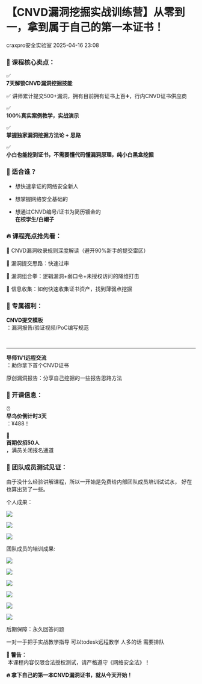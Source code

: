 #  【CNVD漏洞挖掘实战训练营】从零到一，拿到属于自己的第一本证书！   
 craxpro安全实验室   2025-04-16 23:08  
  
### 🌟 课程核心卖点：  
  
✅   
**7天解锁CNVD漏洞挖掘技能**  
  
  
✅ 讲师累计提交500+漏洞，拥有目前拥有证书上百➕，行内CNVD证书供应商  
  
✅   
**100%真实案例教学，实战演示**  
  
  
✅   
**掌握独家漏洞挖掘方法论 + 思路**  
  
✅   
**小白也能挖到证书，不需要懂代码懂漏洞原理，纯小白黑盒挖掘**  
### 🎯 适合谁？  
- 想快速拿证的网络安全新人  
  
- 想掌握网络安全基础的  
  
- 想通过CNVD编号/证书为简历镀金的   
**在校学生/白帽子**  
  
### 🔥 课程亮点抢先看：  
  
🔹 CNVD漏洞收录规则深度解读（避开90%新手的提交雷区）  
  
  
🔹 漏洞提交思路：快速过审  
  
  
🔹 漏洞组合拳：逻辑漏洞+弱口令+未授权访问的降维打击  
  
🔹 信息收集：如何快速收集证书资产，找到薄弱点挖掘  
### 🎁 专属福利：  
  
**CNVD提交模板**  
：漏洞报告/验证视频/PoC编写规范  
  
   
****  
  
**导师1V1远程交流**  
：助你拿下首个CNVD证书  
  
原创漏洞报告：分享自己挖掘的一些报告思路方法  
### 📅 开课信息：  
  
⏰   
**早鸟价倒计时3天**  
：¥488！  
  
  
📌   
**首期仅招50人**  
，满员关闭报名通道  
### 💬 团队成员测试见证：  
  
由于没什么经验讲解课程，所以一开始是免费给内部团队成员培训试试水， 好在也算出货了一些。  
  
个人成果：  
  
![](https://mmbiz.qpic.cn/mmbiz_jpg/FxYwHqCMGPHicOUGhllvPpl3EsRbic2O14fq3aP6OQTbuRPmPCE5QyOIpWiaULu1H8L6BRVX7Ej0ibMvkbv2MMMHxA/640?wx_fmt=jpeg&from=appmsg "")  
  
![](https://mmbiz.qpic.cn/mmbiz_png/FxYwHqCMGPHicOUGhllvPpl3EsRbic2O14jgHrah4v1B667K0KxENcWH90ZibXxCO9hAnQ8WbF0sXlTrZMrQHdfYA/640?wx_fmt=png&from=appmsg "")  
  
![](https://mmbiz.qpic.cn/mmbiz_png/FxYwHqCMGPHicOUGhllvPpl3EsRbic2O14cr2dr0x3Qwoxka1NmTfZ2iaWwK9hZdp67lHEKicIMtFPMpMGlfMRO5sA/640?wx_fmt=png&from=appmsg "")  
  
团队成员的培训成果:  
  
![](https://mmbiz.qpic.cn/mmbiz_jpg/FxYwHqCMGPHicOUGhllvPpl3EsRbic2O14ImJ28DDPBAMREiaP9hI1fta0cmJCBgIibVlKsYfBP4kHgu9yf7Tq6Arw/640?wx_fmt=jpeg&from=appmsg "")  
  
![](https://mmbiz.qpic.cn/mmbiz_jpg/FxYwHqCMGPHicOUGhllvPpl3EsRbic2O14ibph0eogDGSR9WMh2ibB76X9OiaDc36HnIYfoOjwEyibkSBRicMIw4Jb31A/640?wx_fmt=jpeg&from=appmsg "")  
  
![](https://mmbiz.qpic.cn/mmbiz_jpg/FxYwHqCMGPHicOUGhllvPpl3EsRbic2O14XZzTQ7tZ4d0KbzPIWgLo3k7yjzNYs8NR6W4JrkDq4X7IQ2krKJ4ibYA/640?wx_fmt=jpeg&from=appmsg "")  
  
![](https://mmbiz.qpic.cn/mmbiz_png/FxYwHqCMGPG6edBEQ64d0IX8eT8clyNiaXymZxe69ktCWqkA2nWZBwQIqp1Ue59bID8KboiaaNM4JWreNJHb2HAA/640?wx_fmt=png&from=appmsg "")  
  
![](https://mmbiz.qpic.cn/mmbiz_png/FxYwHqCMGPG6edBEQ64d0IX8eT8clyNiadBdeq1McYIoticefjN1aanqjLzDEYkqblL05qHXkh1WF4ianNl1iaDKmg/640?wx_fmt=png&from=appmsg "")  
  
![](https://mmbiz.qpic.cn/mmbiz_png/FxYwHqCMGPG6edBEQ64d0IX8eT8clyNiaJibYzHlVicegjfvDiapibrL7fzicPjaZsGMVrIKyb5lA3UU4G4f75IPn5CA/640?wx_fmt=png&from=appmsg "")  
  
后期保障：永久回答问题  
  
一对一手把手实战教学指导 可以todesk远程教学 人多的话 需要排队  
  
**🚨 警告：**  
 本课程内容仅限合法授权测试，请严格遵守《网络安全法》！  
  
**🔥 拿下自己的第一本CNVD漏洞证书，就从今天开始！**  
  
  
